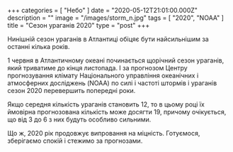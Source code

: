 +++
categories = [ "Небо" ]
date = "2020-05-12T21:01:00.000Z"
description = ""
image = "/images/storm_n.jpg"
tags = [ "2020", "NOAA" ]
title = "Сезон ураганів 2020"
type = "post"
+++

Нинішній сезон ураганів в Атлантиці обіцяє бути найсильнішим за останні кілька років.

1 червня в Атлантичному океані починається щорічний сезон ураганів, який триватиме до кінця листопада. І за прогнозом Центру прогнозування клімату Національного управління океанічних і атмосферних досліджень (NOAA) по силі і частоті штормів і ураганів сезон 2020 перевершить попередні роки.

Якщо середня кількість ураганів становить 12, то в цьому році їх ймовірна прогнозована кількість може досягти 19, причому очікується, що від 3 до 6 з них будуть особливо сильними.

Що ж, 2020 рік продовжує випровання на міцність. Готуємося, зберігаємо спокій і стежимо за прогнозами.
